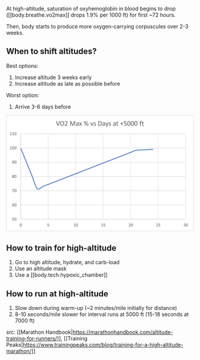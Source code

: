 
At high-altitude, saturation of oxyhemoglobin in blood begins to drop ([[body.breathe.vo2max]] drops 1.9% per 1000 ft) for first ~72 hours. 

Then, body starts to produce more oxygen-carrying corpuscules over 2-3 weeks. 

## When to shift altitudes?
Best options:
1. Increase altitude 3 weeks early
2. Increase altitude as late as possible before 

Worst option:
1. Arrive 3-6 days before

![](assets/images/vo2_vs_days.png)

## How to train for high-altitude

1. Go to high altitude, hydrate, and carb-load
2. Use an altitude mask
3. Use a [[body.tech.hypoxic_chamber]]

## How to run at high-altitude
1. Slow down during warm-up (~2 minutes/mile initially for distance)
2. 8-10 seconds/mile slower for interval runs at 5000 ft (15-18 seconds at 7000 ft)

src: [[Marathon Handbook|https://marathonhandbook.com/altitude-training-for-runners/]], [[Training Peaks|https://www.trainingpeaks.com/blog/training-for-a-high-altitude-marathon/]] 



